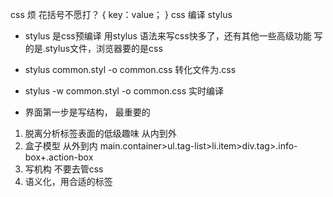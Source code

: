 
css 烦 花括号不愿打？
{
    key：value；
}
css 编译 stylus

- stylus 是css预编译
    用stylus 语法来写css快多了，还有其他一些高级功能
    写的是.stylus文件，浏览器要的是css
- stylus common.styl -o common.css   转化文件为.css
- stylus -w common.styl -o common.css  实时编译

- 界面第一步是写结构， 最重要的
 1. 脱离分析标签表面的低级趣味 从内到外
 2.  盒子模型 从外到内 
 main.container>ul.tag-list>li.item>div.tag>.info-box+.action-box
 3. 写机构 不要去管css 
 4. 语义化，用合适的标签

